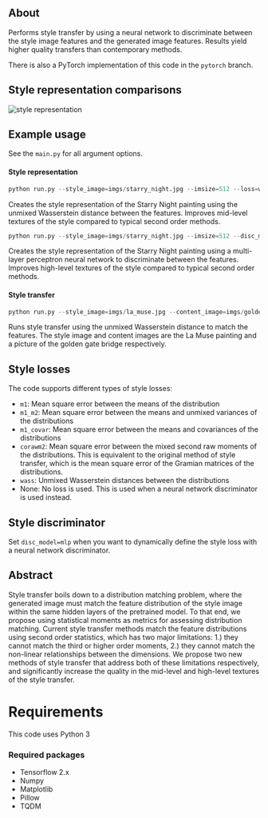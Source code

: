 ## About
Performs style transfer by using a neural network to discriminate between the style image features and the generated image features. Results yield higher quality transfers than contemporary methods.

There is also a PyTorch implementation of this code in the `pytorch` branch. 

## Style representation comparisons
![style representation](imgs/style_rep.png)

## Example usage
See the `main.py` for all argument options.

#### Style representation
```python
python run.py --style_image=imgs/starry_night.jpg --imsize=512 --loss=wass 
```
Creates the style representation of the Starry Night painting using the unmixed Wasserstein distance between the features.
Improves mid-level textures of the style compared to typical second order methods.

```python
python run.py --style_image=imgs/starry_night.jpg --imsize=512 --disc_model=mlp 
```
Creates the style representation of the Starry Night painting using a multi-layer perceptron neural network to discriminate between the features.
Improves high-level textures of the style compared to typical second order methods.

#### Style transfer
```python
python run.py --style_image=imgs/la_muse.jpg --content_image=imgs/golden_gate.jpg --imsize=512 --loss=wass
```
Runs style transfer using the unmixed Wasserstein distance to match the features. 
The style image and content images are the La Muse painting and a picture of the golden gate bridge respectively. 

## Style losses
The code supports different types of style losses:
* `m1`: Mean square error between the means of the distribution
* `m1_m2`: Mean square error between the means and unmixed variances of the distributions
* `m1_covar`: Mean square error between the means and covariances of the distributions 
* `corawm2`: Mean square error between the mixed second raw moments of the distributions. 
This is equivalent to the original method of style transfer, which is the mean square error of the Gramian matrices of the distributions.
* `wass`: Unmixed Wasserstein distances between the distributions
* None: No loss is used. This is used when a neural network discriminator is used instead.

## Style discriminator
Set `disc_model=mlp` when you want to dynamically define the style loss with a neural network discriminator. 

## Abstract
Style transfer boils down to a distribution matching problem, where the generated image must match the feature 
distribution of the style image within the same hidden layers of the pretrained model. To that end, we propose using 
statistical moments as metrics for assessing distribution matching. Current style transfer methods match the feature 
distributions using second order statistics, which has two major limitations: 1.) they cannot match the third or higher 
order moments, 2.) they cannot match the non-linear relationships between the dimensions. 
We propose two new methods of style transfer that address both of these limitations respectively, 
and significantly increase the quality in the mid-level and high-level textures of the style transfer.

# Requirements
This code uses Python 3

### Required packages
* Tensorflow 2.x
* Numpy
* Matplotlib
* Pillow
* TQDM
